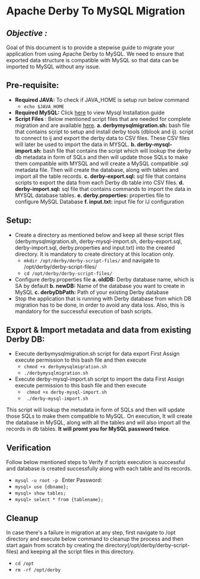 # Apache Derby To MySQL Migration
## _Objective :_

Goal of this document is to provide a stepwise guide to migrate your application from using Apache Derby to MySQL. We need to ensure that exported data structure is compatible with MySQL so that data can be imported to MySQL without any issue.

## Pre-requisite:

- **Required JAVA:** To check if JAVA_HOME is setup run below command
   - ```echo $JAVA_HOME```
- **Required MySQL:** Click [here](https://dev.mysql.com/doc/mysql-installation-excerpt/5.7/en/) to view Mysql Installation guide
- **Script Files** : Below mentioned script files that are needed for complete migration and are available [here](https://github.com/telstra/open-kilda/tree/improvement/derby_to_mysql_migration/tools/derby-to-mysql-migration/script-files).
**a. derbymysqlmigration.sh:** bash file that contains script to setup and install derby tools (dblook and ij). script to connect to ij and export the derby data to CSV files. These CSV files will later be used to import the data in MYSQL.
**b. derby-mysql-import.sh:** bash file that contains the script which will lookup the derby db metadata in form of SQLs and then will update those SQLs to make them compatible with MYSQL and will create a MySQL compatible .sql metadata file. Then will create the database, along with tables and import all the table records.
**c. derby-export.sql:** sql file that contains scripts to export the data from each Derby db table into CSV files.
**d. derby-import.sql:** sql file that contains commands to import the data in MYSQL database tables.
**e. derby.properties:** properties file to configure MySQL Database 
**f. input.txt:** input file for IJ configuration

## Setup:
- Create a directory as mentioned below and keep all these script files (derbymysqlmigration.sh, derby-mysql-import.sh, derby-export.sql, derby-import.sql, derby.properties and input.txt) into the created directory. It is mandatory to create directory at this location only.
  - ```mkdir /opt/derby/derby-script-files/```
  and navigate to /opt/derby/derby-script-files/
  - ```cd /opt/derby/derby-script-files/```
- Configure derby.properties file
 **a. oldDB:** Derby database name, which is SA by default
 **b. newDB:** Name of the database you want to create in MySQL
 **c. derbyDbPath:** Path of your existing Derby database
- Stop the application that is running with Derby database from which DB migration has to be done, in order to avoid any data loss. Also, this is mandatory for the successful execution of bash scripts.

## Export & Import metadata and data from existing Derby DB:
- Execute derbymysqlmigration.sh script for data export
First Assign execute permission to this bash file and then execute 
  - ```chmod +x derbymysqlmigration.sh```
  - ```./derbymysqlmigration.sh```
- Execute derby-mysql-import.sh script to import the data
First Assign execute permission to this bash file and then execute 
  - ``` chmod +x derby-mysql-import.sh``` 
  - ``` ./derby-mysql-import.sh```

This script will lookup the metadata in form of SQLs and then will update those SQLs to make them compatible to MySQL. On execution, It will create the database in MySQL, along with all the tables and will also import all the records in db tables. **It will promt you for MySQL password twice**.

## Verification
Follow below mentioned steps to Verify if scripts execution is successful and database is created successfully along with each table and its records. 
- ```mysql -u root -p ```
Enter Password:
- ```mysql> use {dbname};```
- ```mysql> show tables;```
- ```mysql> select * from {tablename};```
## Cleanup
In case there's a failure in migration at any step, first navigate to /opt directory and execute below command to cleanup the process and then start again from scratch by creating the directory(/opt/derby/derby-script-files) and keeping all the script files in this directory.
 
 - ```cd /opt``` 
 - ```rm -rf /opt/derby```
